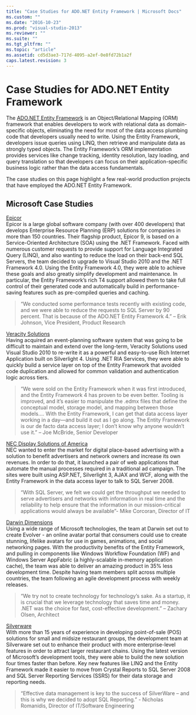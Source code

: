 ```yaml
---
title: "Case Studies for ADO.NET Entity Framework | Microsoft Docs"
ms.custom: ""
ms.date: "2016-10-23"
ms.prod: "visual-studio-2013"
ms.reviewer: ""
ms.suite: ""
ms.tgt_pltfrm: ""
ms.topic: "article"
ms.assetid: cd5d3ae3-717d-4095-a2ef-0e8fd72b1a2f
caps.latest.revision: 3
---
```

# Case Studies for ADO.NET Entity Framework
The [ADO.NET Entity Framework](Entity%20Framework.md) is an Object/Relational Mapping (ORM) framework that enables developers to work with relational data as domain-specific objects, eliminating the need for most of the data access plumbing code that developers usually need to write. Using the Entity Framework, developers issue queries using LINQ, then retrieve and manipulate data as strongly typed objects. The Entity Framework’s ORM implementation provides services like change tracking, identity resolution, lazy loading, and query translation so that developers can focus on their application-specific business logic rather than the data access fundamentals.  
  
The case studies on this page highlight a few real-world production projects that have employed the ADO.NET Entity Framework.  
  
## Microsoft Case Studies  
  
[Epicor](https://www.microsoft.com/casestudies/Case_Study_Detail.aspx?CaseStudyID=4000006887)  
Epicor is a large global software company (with over 400 developers) that develops Enterprise Resource Planning (ERP) solutions for companies in more than 150 countries.  Their flagship product, Epicor 9, is based on a Service-Oriented Architecture (SOA) using the .NET Framework.  Faced with numerous customer requests to provide support for Language Integrated Query (LINQ), and also wanting to reduce the load on their back-end SQL Servers, the team decided to upgrade to Visual Studio 2010 and the .NET Framework 4.0.  Using the Entity Framework 4.0, they were able to achieve these goals and also greatly simplify development and maintenance.  In particular, the Entity Framework’s rich T4 support allowed them to take full control of their generated code and automatically build in performance-saving features such as pre-compiled queries and caching.  
  
> “We conducted some performance tests recently with existing code, and we were able to reduce the requests to SQL Server by 90 percent.  That is because of the ADO.NET Entity Framework 4.” – Erik Johnson, Vice President, Product Research  
  
[Veracity Solutions](https://www.microsoft.com/casestudies/)  
Having acquired an event-planning software system that was going to be difficult to maintain and extend over the long-term, Veracity Solutions used Visual Studio 2010 to re-write it as a powerful and easy-to-use Rich Internet Application built on Silverlight 4. Using .NET RIA Services, they were able to quickly build a service layer on top of the Entity Framework that avoided code duplication and allowed for common validation and authentication logic across tiers.  
  
> “We were sold on the Entity Framework when it was first introduced, and the Entity Framework 4 has proven to be even better. Tooling is improved, and it’s easier to manipulate the .edmx files that define the conceptual model, storage model, and mapping between those models…. With the Entity Framework, I can get that data access layer working in a day—and build it out as I go along. The Entity Framework is our de facto data access layer; I don’t know why anyone wouldn’t use it.” – Joe McBride, Senior Developer  
  
[NEC Display Solutions of America](https://www.microsoft.com/casestudies/)  
NEC wanted to enter the market for digital place-based advertising with a solution to benefit advertisers and network owners and increase its own revenues.  In order to do that, it launched a pair of web applications that automate the manual processes required in a traditional ad campaign.  The sites were built using ASP.NET, Silverlight 3, AJAX and WCF, along with the Entity Framework in the data access layer to talk to SQL Server 2008.  
  
> “With SQL Server, we felt we could get the throughput we needed to serve advertisers and networks with information in real time and the reliability to help ensure that the information in our mission-critical applications would always be available”- Mike Corcoran, Director of IT  
  
[Darwin Dimensions](https://www.microsoft.com/casestudies/Case_Study_Detail.aspx?CaseStudyID=4000006307)  
Using a wide range of Microsoft technologies, the team at Darwin set out to create Evolver - an online avatar portal that consumers could use to create stunning, lifelike avatars for use in games, animations, and social networking pages.  With the productivity benefits of the Entity Framework, and pulling in components like Windows Workflow Foundation (WF) and Windows Server AppFabric (a highly-scalable in-memory application cache), the team was able to deliver an amazing product in 35% less development time. Despite having team members split across multiple countries, the team following an agile development process with weekly releases.  
  
 > “We try not to create technology for technology’s sake. As a startup, it is crucial that we leverage technology that saves time and money. .NET was the choice for fast, cost-effective development.” – Zachary Olsen, Architect  
  
[Silverware](https://www.microsoft.com/canada/casestudies/silverware.mspx)  
With more than 15 years of experience in developing point-of-sale (POS) solutions for small and midsize restaurant groups, the development team at Silverware set out to enhance their product with more enterprise-level features in order to attract larger restaurant chains.   Using the latest version of Microsoft’s development tools, they were able to build the new solution four times faster than before.  Key new features like LINQ and the Entity Framework made it easier to move from Crystal Reports to SQL Server 2008 and SQL Server Reporting Services (SSRS) for their data storage and reporting needs.  
  
> “Effective data management is key to the success of SilverWare – and this is why we decided to adopt SQL Reporting.” - Nicholas Romanidis, Director of IT/Software Engineering  